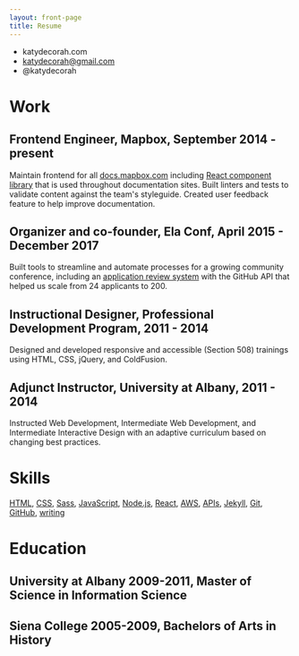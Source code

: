 ```yaml
---
layout: front-page
title: Resume
---
```


- katydecorah.com
- katydecorah@gmail.com
- @katydecorah

# Work

## **Frontend Engineer, Mapbox**, September 2014 - present

Maintain frontend for all [docs.mapbox.com](https://docs.mapbox.com/) including [React component library](https://github.com/mapbox/dr-ui) that is used throughout documentation sites. Built linters and tests to validate content against the team's styleguide. Created user feedback feature to help improve documentation.

## **Organizer and co-founder, Ela Conf**, April 2015 - December 2017

Built tools to streamline and automate processes for a growing community conference, including an [application review system](https://github.com/katydecorah/proposal-reviewer) with the GitHub API that helped us scale from 24 applicants to 200.

<!--
## **UI Designer, Fire Engine RED**, 2014

Designed print, email search campaigns, and web applications for colleges and universities.
-->

## **Instructional Designer, Professional Development Program**, 2011 - 2014

Designed and developed responsive and accessible (Section 508) trainings using HTML, CSS, jQuery, and ColdFusion.

## **Adjunct Instructor, University at Albany**, 2011 - 2014

Instructed Web Development, Intermediate Web Development, and Intermediate Interactive Design with an adaptive curriculum based on changing best practices.

# Skills

[HTML](/tags/#haml), [CSS](/tags/#css), [Sass](/tags/#sass), [JavaScript](/tags/#javascript), [Node.js](/tags/#node.js), [React](/tags/#react), [AWS](/tags/#aws), [APIs](/tags/#api), [Jekyll](/tags/#jekyll), [Git](/tags/#git), [GitHub](https://github.com/katydecorah), [writing](/tags/#writing)

# Education

## **University at Albany 2009-2011**, Master of Science in Information Science

## **Siena College 2005-2009**, Bachelors of Arts in History
